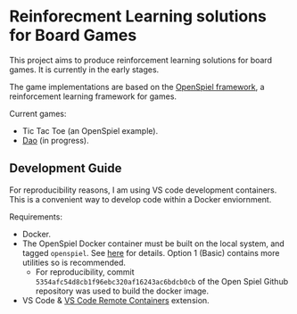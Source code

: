 # Reinforecment Learning solutions for Board Games

This project aims to produce reinforcement learning solutions for board games. It is currently in the early stages.

The game implementations are based on the [OpenSpiel framework](https://github.com/deepmind/open_spiel), a reinforcement learning framework for games.

Current games:

  * Tic Tac Toe (an OpenSpiel example).
  * [Dao](https://boardgamegeek.com/boardgame/948/dao) (in progress).

## Development Guide

For reproducibility reasons, I am using VS code development containers. This is a convenient way to develop code within a Docker enviornment.

Requirements:

  * Docker.
  * The OpenSpiel Docker container must be built on the local system, and tagged `openspiel`. See [here](https://github.com/deepmind/open_spiel/blob/master/docs/install.md) for details. Option 1 (Basic) contains more utilities so is recommended.
    + For reproducibility, commit `5354afc54d8cb1f96ebc320af16243ac6bdcb0cb` of the Open Spiel Github repository was used to build the docker image.
  * VS Code & [VS Code Remote Containers](https://code.visualstudio.com/docs/remote/containers) extension.
